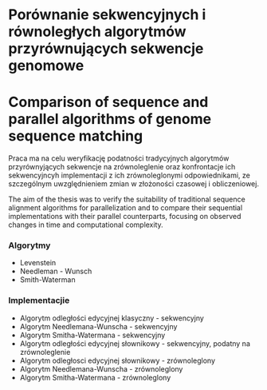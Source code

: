# Porównanie sekwencyjnych i równoległych algorytmów przyrównujących sekwencje genomowe
# Comparison of sequence and parallel algorithms of genome sequence matching

Praca ma na celu weryfikację podatności tradycyjnych algorytmów przyrównyjących sekwencje na zrównoleglenie oraz konfrontacje ich sekwencyjncyh implementacji z ich zrównoleglonymi odpowiednikami, ze szczególnym uwzględnieniem zmian w złożoności czasowej i obliczeniowej.

The aim of the thesis was to verify the suitability of traditional sequence alignment algorithms for parallelization and to compare their sequential implementations with their parallel counterparts, focusing on observed changes in time and computational complexity.


### Algorytmy
- Levenstein
- Needleman - Wunsch
- Smith-Waterman

### Implementacjie
- Algorytm odległości edycyjnej klasyczny - sekwencyjny
- Algorytm Needlemana-Wunscha - sekwencyjny
- Algorytm Smitha-Watermana - sekwencyjny
- Algorytm odległości edycyjnej słownikowy - sekwencyjny, podatny na zrównoleglenie
- Algorytm odległosci edycyjnej słownikowy - zrównoleglony
- Algorytm Needlemana-Wunscha - zrównoleglony
- Algorytm Smitha-Watermana - zrównoleglony